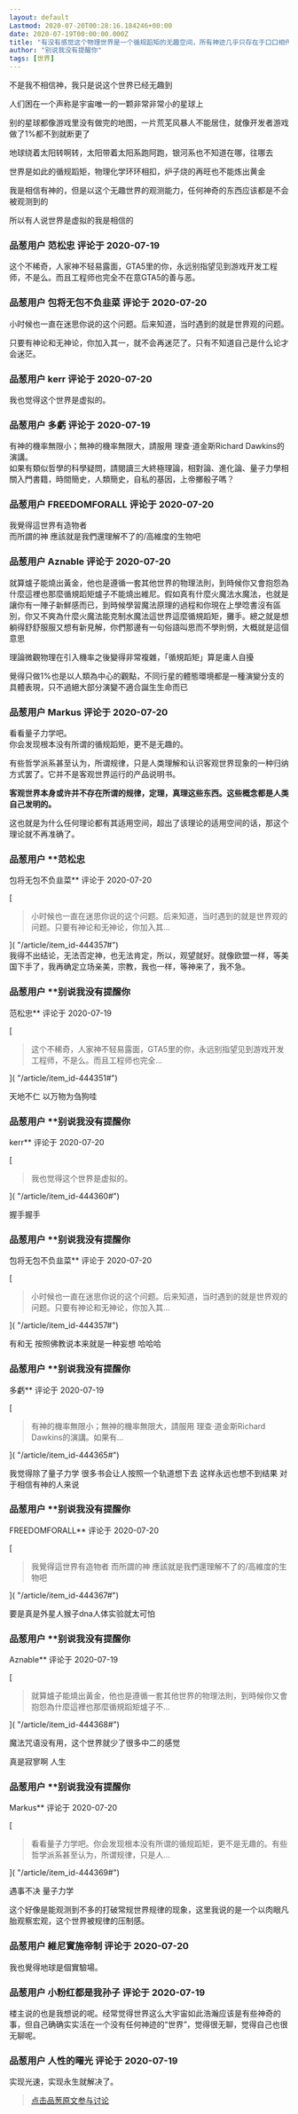 ```yaml
---
layout: default
Lastmod: 2020-07-20T00:28:16.184246+00:00
date: 2020-07-19T00:00:00.000Z
title: "有没有感觉这个物理世界是一个循规蹈矩的无趣空间，所有神迹几乎只存在于口口相传"
author: "别说我没有提醒你"
tags: [世界]
---
```


不是我不相信神，我只是说这个世界已经无趣到  
  
人们困在一个声称是宇宙唯一的一颗非常非常小的星球上  
  
别的星球都像游戏里没有做完的地图，一片荒芜风暴人不能居住，就像开发者游戏做了1%都不到就断更了  
  
地球绕着太阳转啊转，太阳带着太阳系跑阿跑，银河系也不知道在哪，往哪去  
  
世界是如此的循规蹈矩，物理化学环环相扣，炉子烧的再旺也不能炼出黄金  
  
我是相信有神的，但是以这个无趣世界的观测能力，任何神奇的东西应该都是不会被观测到的  
  
所以有人说世界是虚拟的我是相信的

            
### 品葱用户 **范松忠** 评论于 2020-07-19
        
这个不稀奇，人家神不轻易露面，GTA5里的你，永远别指望见到游戏开发工程师，不是么。而且工程师也完全不在意GTA5的善与恶。
        


            
### 品葱用户 **包将无包不负韭菜** 评论于 2020-07-20
        
小时候也一直在迷思你说的这个问题。后来知道，当时遇到的就是世界观的问题。  
  
只要有神论和无神论，你加入其一，就不会再迷茫了。只有不知道自己是什么论才会迷茫。
        


            
### 品葱用户 **kerr** 评论于 2020-07-20
        
我也觉得这个世界是虚拟的。
        


            
### 品葱用户 **多虧** 评论于 2020-07-19
        
有神的機率無限小；無神的機率無限大，請服用 理查·道金斯Richard Dawkins的演講。  
如果有類似哲學的科學疑問，請閱讀三大終極理論，相對論、進化論、量子力學相關入門書籍，時間簡史，人類簡史，自私的基因，上帝擲骰子嗎？
        


            
### 品葱用户 **FREEDOMFORALL** 评论于 2020-07-20
        
我覺得這世界有造物者  
而所謂的神 應該就是我們還理解不了的/高維度的生物吧
        


            
### 品葱用户 **Aznable** 评论于 2020-07-20
        
就算爐子能燒出黃金，他也是遵循一套其他世界的物理法則，到時候你又會抱怨為什麼這裡也那麼循規蹈矩爐子不能燒出維尼。假如真有什麼火魔法水魔法，也就是讓你有一陣子新鮮感而已，到時候學習魔法原理的過程和你現在上學唸書沒有區別，你又不爽為什麼火魔法能克制水魔法這世界這麼循規蹈矩，攤手。總之就是想躺得舒舒服服又想有新見解，你們那邊有一句俗語叫思而不學則惘，大概就是這個意思  
  
理論微觀物理在引入機率之後變得非常複雜，「循規蹈矩」算是庸人自擾  
  
覺得只做1%也是以人類為中心的觀點，不同行星的體態環境都是一種演變分支的具體表現，只不過絕大部分演變不適合誕生生命而已
        


            
### 品葱用户 **Markus** 评论于 2020-07-20
        
看看量子力学吧。  
你会发现根本没有所谓的循规蹈矩，更不是无趣的。  
  
有些哲学派系甚至认为，所谓规律，只是人类理解和认识客观世界现象的一种归纳方式罢了。它并不是客观世界运行的产品说明书。  
  
**客观世界本身或许并不存在所谓的规律，定理，真理这些东西。这些概念都是人类自己发明的。**  
  
这也就是为什么任何理论都有其适用空间，超出了该理论的适用空间的话，那这个理论就不再准确了。
        


            
### 品葱用户 **范松忠 
包将无包不负韭菜** 评论于 2020-07-20
        
[

> 小时候也一直在迷思你说的这个问题。后来知道，当时遇到的就是世界观的问题。只要有神论和无神论，你加入其...

]( "/article/item_id-444357#")  
我得不出结论，无法否定神，也无法肯定，所以，观望就好。就像欧盟一样，等美国下手了，我再确定立场亲美，宗教，我也一样，等神来了，我不急。
        


            
### 品葱用户 **别说我没有提醒你 
范松忠** 评论于 2020-07-19
        
[

> 这个不稀奇，人家神不轻易露面，GTA5里的你，永远别指望见到游戏开发工程师，不是么。而且工程师也完全...

]( "/article/item_id-444351#")  
  
天地不仁 以万物为刍狗哇
        


            
### 品葱用户 **别说我没有提醒你 
kerr** 评论于 2020-07-20
        
[

> 我也觉得这个世界是虚拟的。

]( "/article/item_id-444360#")  
  
握手握手
        


            
### 品葱用户 **别说我没有提醒你 
包将无包不负韭菜** 评论于 2020-07-20
        
[

> 小时候也一直在迷思你说的这个问题。后来知道，当时遇到的就是世界观的问题。只要有神论和无神论，你加入其...

]( "/article/item_id-444357#")  
  
有和无 按照佛教说本来就是一种妄想 哈哈哈
        


            
### 品葱用户 **别说我没有提醒你 
多虧** 评论于 2020-07-19
        
[

> 有神的機率無限小；無神的機率無限大，請服用 理查·道金斯Richard Dawkins的演講。如果有...

]( "/article/item_id-444365#")  
  
  
我觉得除了量子力学 很多书会让人按照一个轨道想下去 这样永远也想不到结果 对于相信有神的人来说
        


            
### 品葱用户 **别说我没有提醒你 
FREEDOMFORALL** 评论于 2020-07-20
        
[

> 我覺得這世界有造物者 而所謂的神 應該就是我們還理解不了的/高維度的生物吧

]( "/article/item_id-444367#")  
  
要是真是外星人猴子dna人体实验就太可怕
        


            
### 品葱用户 **别说我没有提醒你 
Aznable** 评论于 2020-07-19
        
[

> 就算爐子能燒出黃金，他也是遵循一套其他世界的物理法則，到時候你又會抱怨為什麼這裡也那麼循規蹈矩爐子不...

]( "/article/item_id-444368#")  
  
魔法咒语没有用，这个世界就少了很多中二的感觉  
  
真是寂寥啊 人生
        


            
### 品葱用户 **别说我没有提醒你 
Markus** 评论于 2020-07-20
        
[

> 看看量子力学吧。你会发现根本没有所谓的循规蹈矩，更不是无趣的。有些哲学派系甚至认为，所谓规律，只是人...

]( "/article/item_id-444369#")  
  
遇事不决 量子力学  
  
这个好像是能观测到不多的打破常规世界规律的现象，这里我说的是一个以肉眼凡胎观察宏观，这个世界被规律的压制感。
        


            
### 品葱用户 **維尼實施帝制** 评论于 2020-07-20
        
我也覺得地球是個實驗場。
        


            
### 品葱用户 **小粉红都是我孙子** 评论于 2020-07-19
        
楼主说的也是我想说的呢。经常觉得世界这么大宇宙如此浩瀚应该是有些神奇的事，但自己确确实实活在一个没有任何神迹的“世界”，觉得很无聊，觉得自己也很无聊呢。
        


            
### 品葱用户 **人性的曙光** 评论于 2020-07-19
        
实现光速，实现永生就解决了。
        






> [点击品葱原文参与讨论](https://pincong.rocks/article/21807)

